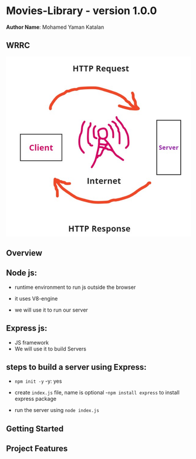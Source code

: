 # Movies-Library - version 1.0.0
**Author Name**: Mohamed Yaman Katalan


## WRRC
![No Img](./WRRC.jpg)

## Overview
## Node js:
- runtime environment to run js outside the browser

- it uses V8-engine

- we will use it to run our server

## Express js:
- JS framework
- We will use it to build Servers

## steps to build a server using Express:
- `npm init -y` -y: yes

- create `index.js` file, name is optional
-`npm install express` to install express package

- run the server using `node index.js`

## Getting Started
<!-- What are the steps that a user must take in order to build this app on their own machine and get it running? -->

## Project Features
<!-- What are the features included in you app -->
